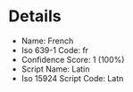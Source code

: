 # Details

- Name: French
- Iso 639-1 Code: fr
- Confidence Score: 1 (100%)
- Script Name: Latin
- Iso 15924 Script Code: Latn
